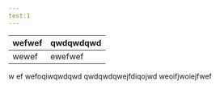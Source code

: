 ```yaml
---
test:1
---
```

| wefwef | qwdqwdqwd |
|--|--|
| wewef |  ewefwef|

w
ef
wefoqiwqwdqwd qwdqwdqwejfdiqojwd
weoifjwoiejfwef


<!--stackedit_data:
eyJoaXN0b3J5IjpbOTY2MTcxMTQ3LDE5ODIxNDIxODcsMTIxMT
g3ODU5MCwtMTE5MDA1OTAwOF19
-->